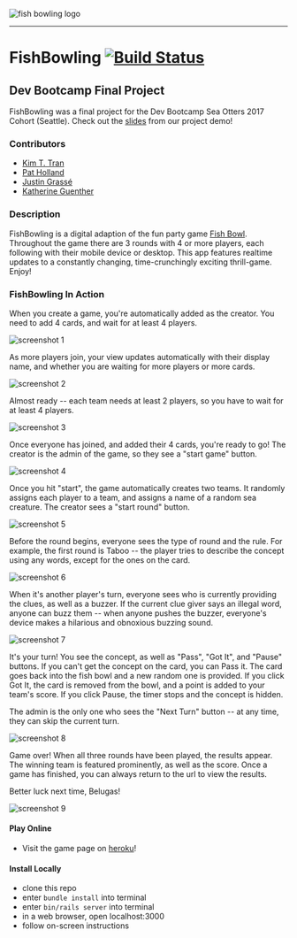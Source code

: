 ![fish bowling logo](./app/assets/images/logo.png "Fish Bowling Logo")

---

# FishBowling [![Build Status](https://travis-ci.org/sea-otters-2017/fish_bowling.svg?branch=master)](https://travis-ci.org/sea-otters-2017/fish_bowling)

## Dev Bootcamp Final Project

FishBowling was a final project for the Dev Bootcamp Sea Otters 2017 Cohort (Seattle). Check out the [slides](https://docs.google.com/presentation/d/1EDnoIuQV0TvPIrjGNi7uulNNv0xrA-Tkl6NI1yF0x3k/edit?usp=sharing) from our project demo!

### Contributors

* [Kim T. Tran](https://github.com/kimtran27)
* [Pat Holland](https://github.com/pholls)
* [Justin Grassé](https://github.com/justGrasse)
* [Katherine Guenther](https://github.com/KatherineGuenther)

### Description

FishBowling is a digital adaption of the fun party game [Fish Bowl](http://www.wikihow.com/Play-Fish-Bowl). Throughout the game there are 3 rounds with 4 or more players, each following with their mobile device or desktop. This app features realtime updates to a constantly changing, time-crunchingly exciting thrill-game.  Enjoy!

### FishBowling In Action

When you create a game, you're automatically added as the creator. You need to add 4 cards, and wait for at least 4 players.

![screenshot 1](./public/screenshots/Screenshot1.png "starting a new game")

As more players join, your view updates automatically with their display name, and whether you are waiting for more players or more cards.

![screenshot 2](./public/screenshots/Screenshot2.png "players joining a game")

Almost ready -- each team needs at least 2 players, so you have to wait for at least 4 players.

![screenshot 3](./public/screenshots/Screenshot3.png "almost ready")

Once everyone has joined, and added their 4 cards, you're ready to go! The creator is the admin of the game, so they see a "start game" button.

![screenshot 4](./public/screenshots/Screenshot4.png "ready to go!")

Once you hit "start", the game automatically creates two teams. It randomly assigns each player to a team, and assigns a name of a random sea creature. The creator sees a "start round" button.

![screenshot 5](./public/screenshots/Screenshot5.png "teams created")

Before the round begins, everyone sees the type of round and the rule. For example, the first round is Taboo -- the player tries to describe the concept using any words, except for the ones on the card.

![screenshot 6](./public/screenshots/Screenshot6.png "round starting in 10")

When it's another player's turn, everyone sees who is currently providing the clues, as well as a buzzer. If the current clue giver says an illegal word, anyone can buzz them -- when anyone pushes the buzzer, everyone's device makes a hilarious and obnoxious buzzing sound.

![screenshot 7](./public/screenshots/Screenshot7.png "katherine's turn")

It's your turn! You see the concept, as well as "Pass", "Got It", and "Pause" buttons. If you can't get the concept on the card, you can Pass it. The card goes back into the fish bowl and a new random one is provided. If you click Got It, the card is removed from the bowl, and a point is added to your team's score. If you click Pause, the timer stops and the concept is hidden.

The admin is the only one who sees the "Next Turn" button -- at any time, they can skip the current turn.

![screenshot 8](./public/screenshots/Screenshot8.png "your turn")

Game over! When all three rounds have been played, the results appear. The winning team is featured prominently, as well as the score. Once a game has finished, you can always return to the url to view the results.

Better luck next time, Belugas!

![screenshot 9](./public/screenshots/Screenshot9.png "game over")

#### Play Online

* Visit the game page on [heroku](https://fishbowling.herokuapp.com)!

#### Install Locally

* clone this repo
* enter `bundle install` into terminal
* enter `bin/rails server` into terminal
* in a web browser, open localhost:3000
* follow on-screen instructions

